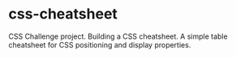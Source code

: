 # css-cheatsheet
CSS Challenge project. Building a CSS cheatsheet.
A simple table cheatsheet for CSS positioning and display properties.

